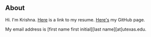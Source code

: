 ## About

Hi. I'm Krishna. [Here](http://cs.utexas.edu/~kchittur/Krishna_Chittur_Resume.pdf "resume") is a link to my resume. [Here's](https://github.com/krishnachittur "github") my GitHub page.

My email address is [first name first initial][last name][at]utexas.edu.